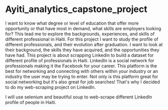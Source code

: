 # Ayiti_analytics_capstone_project
I want to know what degree or level of education that offer more opportunity or that have most in demand, what skills are employers looking for?
This lead me to explore the backgrounds, experiences, and skills of different professional in Haiti.  For this project I want to study the profile of different professionals, and their evolution after graduation. I want to look at their background, the skills they have acquired, and the opportunities they have had. 
This project is about scrapping Linkedin to build a dataset for different profile of professionals in Haiti. LinkedIn is a social network for professionals making it the Facebook for your career. This platform is the best for networking and connecting with others within your industry or an industry the user may be trying to enter. Not only is this platform great for social networking but it's also great for job searches! That's why I decided to do my web-scraping project on LinkedIn.

I will use selenium and beautiful soup to web-scrape different LinkedIn profile of people in Haiti.
